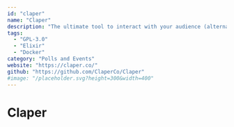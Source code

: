 ```yaml
---
id: "claper"
name: "Claper"
description: "The ultimate tool to interact with your audience (alternative to Slido, AhaSlides and Mentimeter)."
tags:
  - "GPL-3.0"
  - "Elixir"
  - "Docker"
category: "Polls and Events"
website: "https://claper.co/"
github: "https://github.com/ClaperCo/Claper"
#image: "/placeholder.svg?height=300&width=400"
---
```


# Claper
